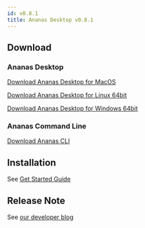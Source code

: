 ```yaml
---
id: v0.8.1
title: Ananas Desktop v0.8.1
---
```


## Download

### Ananas Desktop

[Download Ananas Desktop for MacOS](https://github.com/ananas-analytics/ananas-desktop/releases/download/v0.8.1/Ananas.Analytics.Desktop.Edition-0.8.1.macos.dmg)

[Download Ananas Desktop for Linux 64bit](https://github.com/ananas-analytics/ananas-desktop/releases/download/v0.8.1/Ananas.Analytics.Desktop.Edition.0.8.1.linux.AppImage)

[Download Ananas Desktop for Windows 64bit](https://github.com/ananas-analytics/ananas-desktop/releases/download/v0.8.1/Ananas.Analytics.Desktop.Edition.0.8.1.win.zip)

### Ananas Command Line

[Download Ananas CLI](https://github.com/ananas-analytics/ananas-desktop/releases/download/v0.8.1/Ananas.Analytics.Desktop.Edition-CLI-0.8.1.zip)

## Installation

See [Get Started Guide](../user-guide/getting-started)

## Release Note

See [our developer blog](../../blog/2019/07/20/new-version-0.8.1)

